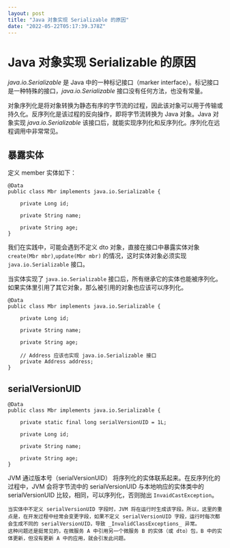 ```yaml
---
layout: post
title: "Java 对象实现 Serializable 的原因"
date: "2022-05-22T05:17:39.378Z"
---
```

Java 对象实现 Serializable 的原因
==========================

_java.io.Serializable_ 是 Java 中的一种标记接口（marker interface）。标记接口是一种特殊的接口，_java.io.Serializable_ 接口没有任何方法，也没有常量。

对象序列化是将对象转换为静态有序的字节流的过程，因此该对象可以用于传输或持久化。反序列化是该过程的反向操作，即将字节流转换为 Java 对象。Java 对象实现 _java.io.Serializable_ 该接口后，就能实现序列化和反序列化。序列化在远程调用中非常常见。

暴露实体
----

定义 member 实体如下：

    @Data  
    public class Mbr implements java.io.Serializable {  
      
        private Long id;  
      
        private String name;  
      
        private String age; 
    }
    

我们在实践中，可能会遇到不定义 dto 对象，直接在接口中暴露实体对象 `create(Mbr mbr)`,`update(Mbr mbr)` 的情况，这时实体对象必须实现 `java.io.Serializable` 接口。

当实体实现了 `java.io.Serializable` 接口后，所有继承它的实体也能被序列化。如果实体里引用了其它对象，那么被引用的对象也应该可以序列化。

    @Data  
    public class Mbr implements java.io.Serializable {  
      
        private Long id;  
      
        private String name;  
      
        private String age; 
    
    	// Address 应该也实现 java.io.Serializable 接口
    	private Address address;
    }
    

serialVersionUID
----------------

    @Data  
    public class Mbr implements java.io.Serializable {  
    
    	private static final long serialVersionUID = 1L;
      
        private Long id;  
      
        private String name;  
      
        private String age; 
    }
    

JVM 通过版本号（serialVersionUID） 将序列化的实体联系起来。在反序列化的过程中，JVM 会将字节流中的 serialVersionUID 与本地响应的实体类中的 serialVersionUID 比较，相同，可以序列化，否则抛出 `InvaidCastException`。

    当实体中不定义 serialVersionUID 字段时，JVM 将在运行时生成该字段。所以，这里的重点是，在开发过程中经常会变更字段，如果不定义 serialVersionUID 字段，运行时每次都会生成不同的 serialVersionUID，导致 _InvalidClassExceptions_ 异常。
    这种问题还是挺常见的，在微服务 A 中引用另一个微服务 B 的实体（或 dto）包，B 中的实体更新，但没有更新 A 中的应用，就会引发此问题。